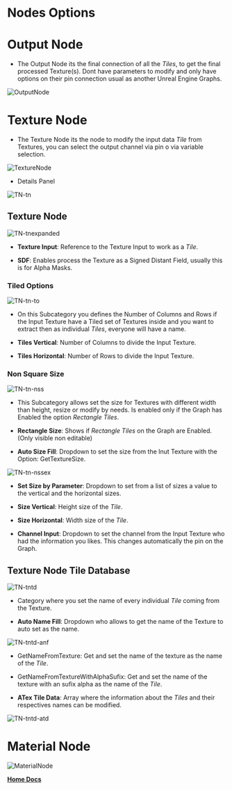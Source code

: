 # Nodes Options

# Output Node

- The Output Node its the final connection of all the *Tiles*, to get the final processed Texture(s). Dont have parameters to modify and only have options on their pin connection usual as another Unreal Engine Graphs.

![OutputNode](/Images/OutputNode.jpg)

# Texture Node

- The Texture Node its the node to modify the input data *Tile* from Textures, you can select the output channel via pin o via variable selection.

![TextureNode](/Images/TextureNode.jpg)

- Details Panel

![TN-tn](/Images/TN-tn.jpg)

## Texture Node

![TN-tnexpanded](/Images/TN-tnexpanded.jpg)

- **Texture Input**: Reference to the Texture Input to work as a *Tile*.

- **SDF**: Enables process the Texture as a Signed Distant Field, usually this is for Alpha Masks.

### Tiled Options

![TN-tn-to](/Images/TN-tn-to.jpg)

- On this Subcategory you defines the Number of Columns and Rows if the Input Texture have a Tiled set of Textures inside and you want to extract then as individual *Tiles*, everyone will have a name.

- **Tiles Vertical**: Number of Columns to divide the Input Texture.

- **Tiles Horizontal**: Number of Rows to divide the Input Texture.

### Non Square Size

![TN-tn-nss](/Images/TN-tn-nss.jpg)

- This Subcategory allows set the size for Textures with different width than height, resize or modify by needs. Is enabled only if the Graph has Enabled the option *Rectangle Tiles*.

- **Rectangle Size**: Shows if *Rectangle Tiles* on the Graph are Enabled.(Only visible non editable)

- **Auto Size Fill**: Dropdown to set the size from the Inut Texture with the Option: GetTextureSize.

![TN-tn-nssex](/Images/TN-tn-nssex.jpg)

- **Set Size by Parameter**: Dropdown to set from a list of sizes a value to the vertical and the horizontal sizes.

- **Size Vertical**: Height size of the *Tile*.

- **Size Horizontal**: Width size of the *Tile*.

- **Channel Input**: Dropdown to set the channel from the Input Texture who had the information you likes. This changes automatically the pin on the Graph.

## Texture Node Tile Database

![TN-tntd](/Images/TN-tntd.jpg)

- Category where you set the name of every individual *Tile* coming from the Texture.

- **Auto Name Fill**: Dropdown who allows to get the name of the Texture to auto set as the name. 

![TN-tntd-anf](/Images/TN-tntd-anf.jpg)

- GetNameFromTexture: Get and set the name of the texture as the name of the *Tile*.

- GetNameFromTextureWithAlphaSufix: Get and set the name of the texture with an sufix alpha as the name of the *Tile*. 

- **ATex Tile Data**: Array where the information about the *Tiles* and their respectives names can be modified.

![TN-tntd-atd](/Images/TN-tntd-atd.jpg)

# Material Node

![MaterialNode](/Images/MaterialNode.jpg)

[**Home Docs**](https://cheke.github.io/MultiPacker)
